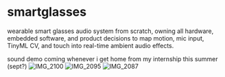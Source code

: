 # smartglasses
 wearable smart glasses audio system from scratch, owning all hardware, embedded software, and product decisions to map motion, mic input, TinyML CV, and touch into real-time ambient audio effects.

sound demo coming whenever i get home from my internship this summer (sept?) 
![IMG_2100](https://github.com/user-attachments/assets/a5610bcd-bf4a-4a17-98c0-284b77f5385d)
![IMG_2095](https://github.com/user-attachments/assets/1c5c92cc-d366-4343-8728-d99e070c83e6)
![IMG_2087](https://github.com/user-attachments/assets/7d6e99c1-2150-4482-8f51-3cc6781d67e5)
